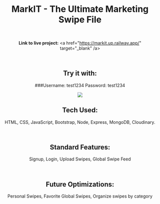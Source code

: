 <div align="center">

# MarkIT - The Ultimate Marketing Swipe File

<br>

  **Link to live project:** <a href="https://markit.up.railway.app/" target="_blank" /a>

<br>
  
## Try it with:
  
###Username: test1234  Password: test1234

<img src="https://i.ibb.co/q7SQZB5/mark-IThero.jpg" border="0">

<br>

## Tech Used: 
  
HTML, CSS, JavaScript, Bootstrap, Node, Express, MongoDB, Cloudinary. 

<br> 

## Standard Features:

Signup, Login, Upload Swipes, Global Swipe Feed

<br>
  
## Future Optimizations:
  
Personal Swipes, Favorite Global Swipes, Organize swipes by category
  
<br>

